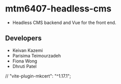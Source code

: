 # mtm6407-headless-cms

- Headless CMS backend and Vue for the front end.

## Developers

- Keivan Kazemi
- Parisima Teimourzadeh
- Fiona Wong
- Dhruti Patel

// "vite-plugin-mkcert": "^1.17.1";

